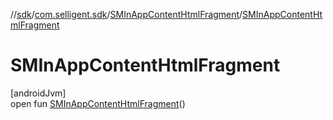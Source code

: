 //[sdk](../../../index.md)/[com.selligent.sdk](../index.md)/[SMInAppContentHtmlFragment](index.md)/[SMInAppContentHtmlFragment](-s-m-in-app-content-html-fragment.md)

# SMInAppContentHtmlFragment

[androidJvm]\
open fun [SMInAppContentHtmlFragment](-s-m-in-app-content-html-fragment.md)()
